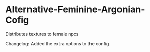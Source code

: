 # Alternative-Feminine-Argonian-Cofig
Distributes textures to female npcs


Changelog:
Added the extra options to the config
